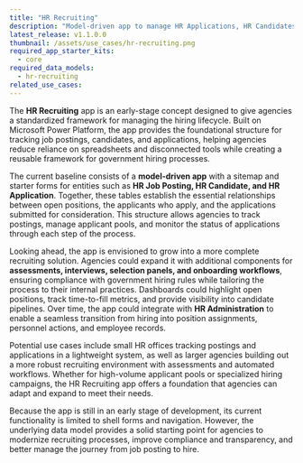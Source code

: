 ```yaml
---
title: "HR Recruiting"
description: "Model-driven app to manage HR Applications, HR Candidates, and HR Job Postings."
latest_release: v1.1.0.0
thumbnail: /assets/use_cases/hr-recruiting.png
required_app_starter_kits:
  - core
required_data_models:
  - hr-recruiting
related_use_cases:
---
```


The **HR Recruiting** app is an early-stage concept designed to give agencies a standardized framework for managing the hiring lifecycle. Built on Microsoft Power Platform, the app provides the foundational structure for tracking job postings, candidates, and applications, helping agencies reduce reliance on spreadsheets and disconnected tools while creating a reusable framework for government hiring processes.

The current baseline consists of a **model-driven app** with a sitemap and starter forms for entities such as **HR Job Posting, HR Candidate, and HR Application**. Together, these tables establish the essential relationships between open positions, the applicants who apply, and the applications submitted for consideration. This structure allows agencies to track postings, manage applicant pools, and monitor the status of applications through each step of the process.

Looking ahead, the app is envisioned to grow into a more complete recruiting solution. Agencies could expand it with additional components for **assessments, interviews, selection panels, and onboarding workflows**, ensuring compliance with government hiring rules while tailoring the process to their internal practices. Dashboards could highlight open positions, track time-to-fill metrics, and provide visibility into candidate pipelines. Over time, the app could integrate with **HR Administration** to enable a seamless transition from hiring into position assignments, personnel actions, and employee records.

Potential use cases include small HR offices tracking postings and applications in a lightweight system, as well as larger agencies building out a more robust recruiting environment with assessments and automated workflows. Whether for high-volume applicant pools or specialized hiring campaigns, the HR Recruiting app offers a foundation that agencies can adapt and expand to meet their needs.

Because the app is still in an early stage of development, its current functionality is limited to shell forms and navigation. However, the underlying data model provides a solid starting point for agencies to modernize recruiting processes, improve compliance and transparency, and better manage the journey from job posting to hire.



